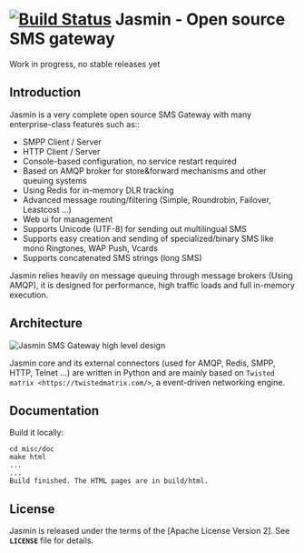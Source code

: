 [![Build Status](https://travis-ci.org/fourat/jasmin.png)](https://travis-ci.org/fourat/jasmin)
Jasmin - Open source SMS gateway
================================
Work in progress, no stable releases yet


Introduction
------------
Jasmin is a very complete open source SMS Gateway with many enterprise-class features such as::
* SMPP Client / Server
* HTTP Client / Server
* Console-based configuration, no service restart required
* Based on AMQP broker for store&forward mechanisms and other queuing systems
* Using Redis for in-memory DLR tracking
* Advanced message routing/filtering (Simple, Roundrobin, Failover, Leastcost ...)
* Web ui for management
* Supports Unicode (UTF-8) for sending out multilingual SMS
* Supports easy creation and sending of specialized/binary SMS like mono Ringtones, WAP Push, Vcards
* Supports concatenated SMS strings (long SMS)

Jasmin relies heavily on message queuing through message brokers (Using AMQP), it is designed for performance, 
high traffic loads and full in-memory execution.

Architecture
------------

![Jasmin SMS Gateway high level design](https://github.com/jookies/jasmin/raw/master/misc/doc/sources/resources/architecture/hld.png)

Jasmin core and its external connectors (used for AMQP, Redis, SMPP, HTTP, Telnet ...) are written in Python 
and are mainly based on `Twisted matrix <https://twistedmatrix.com/>`, a event-driven networking engine.

Documentation
-------------

Build it locally:

```
cd misc/doc
make html
...
...
Build finished. The HTML pages are in build/html.
```

License
-------
Jasmin is released under the terms of the [Apache License Version 2]. See **`LICENSE`** file for details.